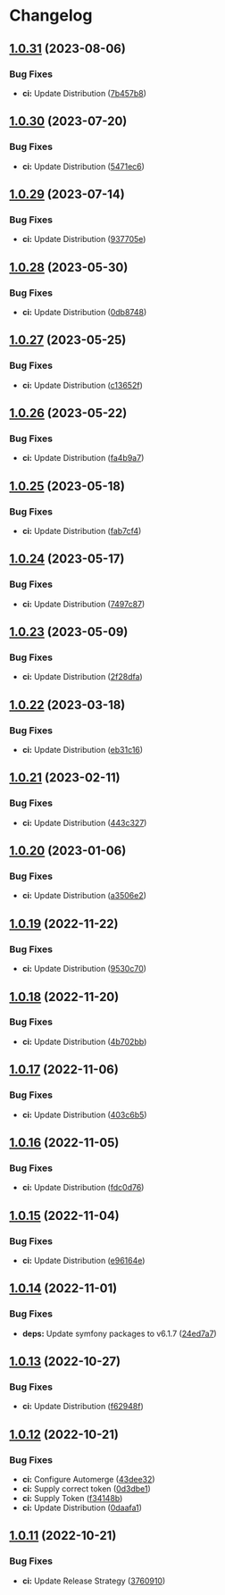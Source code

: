 # Changelog

## [1.0.31](https://github.com/PascaleBeier/thunderbird-ispdb/compare/v1.0.30...v1.0.31) (2023-08-06)


### Bug Fixes

* **ci:** Update Distribution ([7b457b8](https://github.com/PascaleBeier/thunderbird-ispdb/commit/7b457b828a5a9083139f9c0849ae76c9a2f93395))

## [1.0.30](https://github.com/PascaleBeier/thunderbird-ispdb/compare/v1.0.29...v1.0.30) (2023-07-20)


### Bug Fixes

* **ci:** Update Distribution ([5471ec6](https://github.com/PascaleBeier/thunderbird-ispdb/commit/5471ec6bcc9bca96d312d28e3426f2a7ea1456c5))

## [1.0.29](https://github.com/PascaleBeier/thunderbird-ispdb/compare/v1.0.28...v1.0.29) (2023-07-14)


### Bug Fixes

* **ci:** Update Distribution ([937705e](https://github.com/PascaleBeier/thunderbird-ispdb/commit/937705ede45ebf1f4771eb88d33b8e70f48d76b4))

## [1.0.28](https://github.com/PascaleBeier/thunderbird-ispdb/compare/v1.0.27...v1.0.28) (2023-05-30)


### Bug Fixes

* **ci:** Update Distribution ([0db8748](https://github.com/PascaleBeier/thunderbird-ispdb/commit/0db8748faec6fffb9bea0bf8da40bccd4abfd064))

## [1.0.27](https://github.com/PascaleBeier/thunderbird-ispdb/compare/v1.0.26...v1.0.27) (2023-05-25)


### Bug Fixes

* **ci:** Update Distribution ([c13652f](https://github.com/PascaleBeier/thunderbird-ispdb/commit/c13652f59a9da974af598af9d922245cfeb34f79))

## [1.0.26](https://github.com/PascaleBeier/thunderbird-ispdb/compare/v1.0.25...v1.0.26) (2023-05-22)


### Bug Fixes

* **ci:** Update Distribution ([fa4b9a7](https://github.com/PascaleBeier/thunderbird-ispdb/commit/fa4b9a700b894ce64afed7a4233ceb6e6cd8ee2f))

## [1.0.25](https://github.com/PascaleBeier/thunderbird-ispdb/compare/v1.0.24...v1.0.25) (2023-05-18)


### Bug Fixes

* **ci:** Update Distribution ([fab7cf4](https://github.com/PascaleBeier/thunderbird-ispdb/commit/fab7cf41ad9874ce01bce51a5221cf2ed40c70f5))

## [1.0.24](https://github.com/PascaleBeier/thunderbird-ispdb/compare/v1.0.23...v1.0.24) (2023-05-17)


### Bug Fixes

* **ci:** Update Distribution ([7497c87](https://github.com/PascaleBeier/thunderbird-ispdb/commit/7497c87d6e97ce3ed07eaf58544e2bfd1c2ff7aa))

## [1.0.23](https://github.com/PascaleBeier/thunderbird-ispdb/compare/v1.0.22...v1.0.23) (2023-05-09)


### Bug Fixes

* **ci:** Update Distribution ([2f28dfa](https://github.com/PascaleBeier/thunderbird-ispdb/commit/2f28dfabb7fe307f04e447ecb0b52d0c9faccf0d))

## [1.0.22](https://github.com/PascaleBeier/thunderbird-ispdb/compare/v1.0.21...v1.0.22) (2023-03-18)


### Bug Fixes

* **ci:** Update Distribution ([eb31c16](https://github.com/PascaleBeier/thunderbird-ispdb/commit/eb31c16827c264a3452f8daaf2f3d0093c0943c1))

## [1.0.21](https://github.com/PascaleBeier/thunderbird-ispdb/compare/v1.0.20...v1.0.21) (2023-02-11)


### Bug Fixes

* **ci:** Update Distribution ([443c327](https://github.com/PascaleBeier/thunderbird-ispdb/commit/443c327d24098e8a2188dee6ceb8a68f46bf5434))

## [1.0.20](https://github.com/PascaleBeier/thunderbird-ispdb/compare/v1.0.19...v1.0.20) (2023-01-06)


### Bug Fixes

* **ci:** Update Distribution ([a3506e2](https://github.com/PascaleBeier/thunderbird-ispdb/commit/a3506e2c7cc11b273909ac114e66049dba4bf722))

## [1.0.19](https://github.com/PascaleBeier/thunderbird-ispdb/compare/v1.0.18...v1.0.19) (2022-11-22)


### Bug Fixes

* **ci:** Update Distribution ([9530c70](https://github.com/PascaleBeier/thunderbird-ispdb/commit/9530c70602a0fe502b54ba4ab163d4d5a8dc896d))

## [1.0.18](https://github.com/PascaleBeier/thunderbird-ispdb/compare/v1.0.17...v1.0.18) (2022-11-20)


### Bug Fixes

* **ci:** Update Distribution ([4b702bb](https://github.com/PascaleBeier/thunderbird-ispdb/commit/4b702bbe88b5aef11e478e65878f7758d1511a76))

## [1.0.17](https://github.com/PascaleBeier/thunderbird-ispdb/compare/v1.0.16...v1.0.17) (2022-11-06)


### Bug Fixes

* **ci:** Update Distribution ([403c6b5](https://github.com/PascaleBeier/thunderbird-ispdb/commit/403c6b518f5414ec9339ba25ce16ccceafefa45b))

## [1.0.16](https://github.com/PascaleBeier/thunderbird-ispdb/compare/v1.0.15...v1.0.16) (2022-11-05)


### Bug Fixes

* **ci:** Update Distribution ([fdc0d76](https://github.com/PascaleBeier/thunderbird-ispdb/commit/fdc0d76e266b69ffa4d8d32244c54cd4496d27f8))

## [1.0.15](https://github.com/PascaleBeier/thunderbird-ispdb/compare/v1.0.14...v1.0.15) (2022-11-04)


### Bug Fixes

* **ci:** Update Distribution ([e96164e](https://github.com/PascaleBeier/thunderbird-ispdb/commit/e96164e2c5d4f7188abee4284910f36de0bc1160))

## [1.0.14](https://github.com/PascaleBeier/thunderbird-ispdb/compare/v1.0.13...v1.0.14) (2022-11-01)


### Bug Fixes

* **deps:** Update symfony packages to v6.1.7 ([24ed7a7](https://github.com/PascaleBeier/thunderbird-ispdb/commit/24ed7a7ce647f83033ac50f58a655130f8fd6b29))

## [1.0.13](https://github.com/PascaleBeier/thunderbird-ispdb/compare/v1.0.12...v1.0.13) (2022-10-27)


### Bug Fixes

* **ci:** Update Distribution ([f62948f](https://github.com/PascaleBeier/thunderbird-ispdb/commit/f62948fc314e934094805e7891497406bdef3172))

## [1.0.12](https://github.com/PascaleBeier/thunderbird-ispdb/compare/v1.0.11...v1.0.12) (2022-10-21)


### Bug Fixes

* **ci:** Configure Automerge ([43dee32](https://github.com/PascaleBeier/thunderbird-ispdb/commit/43dee32e87e4ea30a3bba52bbffb5aceabeb1883))
* **ci:** Supply correct token ([0d3dbe1](https://github.com/PascaleBeier/thunderbird-ispdb/commit/0d3dbe1e61caa69ca12af717df5fdd5c7ad3bb44))
* **ci:** Supply Token ([f34148b](https://github.com/PascaleBeier/thunderbird-ispdb/commit/f34148bdd5c167200193af3ada0e6bf0e84e473e))
* **ci:** Update Distribution ([0daafa1](https://github.com/PascaleBeier/thunderbird-ispdb/commit/0daafa1917b4b36133cb17bac56aabfd84ad8cd9))

## [1.0.11](https://github.com/PascaleBeier/thunderbird-ispdb/compare/v1.0.10...v1.0.11) (2022-10-21)


### Bug Fixes

* **ci:** Update Release Strategy ([3760910](https://github.com/PascaleBeier/thunderbird-ispdb/commit/376091040d7b856514b1d5f226408d8347262439))
